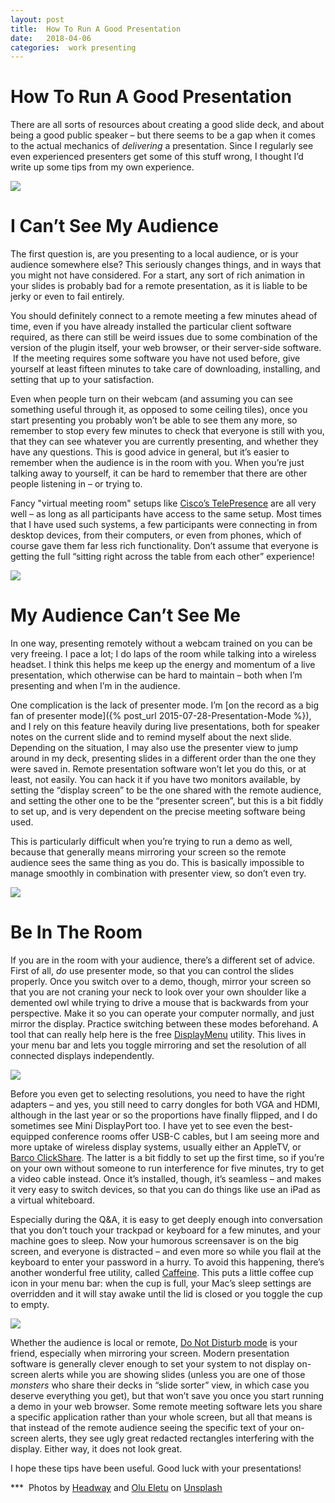 ```yaml
---
layout: post
title:  How To Run A Good Presentation 
date:   2018-04-06 
categories:  work presenting 
---
```


# How To Run A Good Presentation


There are all sorts of resources about creating a good slide deck, and about being a good public speaker – but there seems to be a gap when it comes to the actual mechanics of *delivering* a presentation. Since I regularly see even experienced presenters get some of this stuff wrong, I thought I’d write up some tips from my own experience.

![](/images/tweet-973535948117069824.png)

# I Can’t See My Audience

The first question is, are you presenting to a local audience, or is your audience somewhere else? This seriously changes things, and in ways that you might not have considered. For a start, any sort of rich animation in your slides is probably bad for a remote presentation, as it is liable to be jerky or even to fail entirely. 

You should definitely connect to a remote meeting a few minutes ahead of time, even if you have already installed the particular client software required, as there can still be weird issues due to some combination of the version of the plugin itself, your web browser, or their server-side software.  If the meeting requires some software you have not used before, give yourself at least fifteen minutes to take care of downloading, installing, and setting that up to your satisfaction.

Even when people turn on their webcam (and assuming you can see something useful through it, as opposed to some ceiling tiles), once you start presenting you probably won’t be able to see them any more, so remember to stop every few minutes to check that everyone is still with you, that they can see whatever you are currently presenting, and whether they have any questions. This is good advice in general, but it’s easier to remember when the audience is in the room with you. When you’re just talking away to yourself, it can be hard to remember that there are other people listening in – or trying to.

Fancy "virtual meeting room" setups like [Cisco’s TelePresence](https://www.cisco.com/c/en/us/products/collaboration-endpoints/immersive-telePresence/index.html) are all very well – as long as all participants have access to the same setup. Most times that I have used such systems, a few participants were connecting in from desktop devices, from their computers, or even from phones, which of course gave them far less rich functionality. Don’t assume that everyone is getting the full “sitting right across the table from each other” experience!

![](/images/unknown_filename.163.jpeg)

# My Audience Can’t See Me

In one way, presenting remotely without a webcam trained on you can be very freeing. I pace a lot; I do laps of the room while talking into a wireless headset. I think this helps me keep up the energy and momentum of a live presentation, which otherwise can be hard to maintain – both when I’m presenting and when I’m in the audience.

One complication is the lack of presenter mode. I’m [on the record as a big fan of presenter mode]({% post_url 2015-07-28-Presentation-Mode %}), and I rely on this feature heavily during live presentations, both for speaker notes on the current slide and to remind myself about the next slide. Depending on the situation, I may also use the presenter view to jump around in my deck, presenting slides in a different order than the one they were saved in. Remote presentation software won’t let you do this, or at least, not easily. You can hack it if you have two monitors available, by setting the “display screen” to be the one shared with the remote audience, and setting the other one to be the “presenter screen”, but this is a bit fiddly to set up, and is very dependent on the precise meeting software being used.

This is particularly difficult when you’re trying to run a demo as well, because that generally means mirroring your screen so the remote audience sees the same thing as you do. This is basically impossible to manage smoothly in combination with presenter view, so don’t even try.

![](/images/unknown_filename.164.jpeg)

# Be In The Room

If you are in the room with your audience, there’s a different set of advice. First of all, *do* use presenter mode, so that you can control the slides properly. Once you switch over to a demo, though, mirror your screen so that you are not craning your neck to look over your own shoulder like a demented owl while trying to drive a mouse that is backwards from your perspective. Make it so you can operate your computer normally, and just mirror the display. Practice switching between these modes beforehand. A tool that can really help here is the free [DisplayMenu](http://displaymenu.milchimgemuesefach.de/index.html) utility. This lives in your menu bar and lets you toggle mirroring and set the resolution of all connected displays independently.

![](/images/unknown_filename.165.jpeg)

Before you even get to selecting resolutions, you need to have the right adapters – and yes, you still need to carry dongles for both VGA and HDMI, although in the last year or so the proportions have finally flipped, and I do sometimes see Mini DisplayPort too. I have yet to see even the best-equipped conference rooms offer USB-C cables, but I am seeing more and more uptake of wireless display systems, usually either an AppleTV, or [Barco ClickShare](http://www.barco.com/en/clickshare). The latter is a bit fiddly to set up the first time, so if you’re on your own without someone to run interference for five minutes, try to get a video cable instead. Once it’s installed, though, it’s seamless – and makes it very easy to switch devices, so that you can do things like use an iPad as a virtual whiteboard.

Especially during the Q&A, it is easy to get deeply enough into conversation that you don’t touch your trackpad or keyboard for a few minutes, and your machine goes to sleep. Now your humorous screensaver is on the big screen, and everyone is distracted – and even more so while you flail at the keyboard to enter your password in a hurry. To avoid this happening, there’s another wonderful free utility, called [Caffeine](http://lightheadsw.com/caffeine/). This puts a little coffee cup icon in your menu bar: when the cup is full, your Mac’s sleep settings are overridden and it will stay awake until the lid is closed or you toggle the cup to empty.

![](/images/unknown_filename.166.jpeg)

Whether the audience is local or remote, [Do Not Disturb mode](https://support.apple.com/en-us/HT204079) is your friend, especially when mirroring your screen. Modern presentation software is generally clever enough to set your system to not display on-screen alerts while you are showing slides (unless you are one of those *monsters* who share their decks in “slide sorter” view, in which case you deserve everything you get), but that won’t save you once you start running a demo in your web browser. Some remote meeting software lets you share a specific application rather than your whole screen, but all that means is that instead of the remote audience seeing the specific text of your on-screen alerts, they see ugly great redacted rectangles interfering with the display. Either way, it does not look great.

I hope these tips have been useful. Good luck with your presentations!

*** 
Photos by [Headway](https://headway.io/) and [Olu Eletu](http://instagram.com/olueletu) on [Unsplash](http://unsplash.com/)

                                      